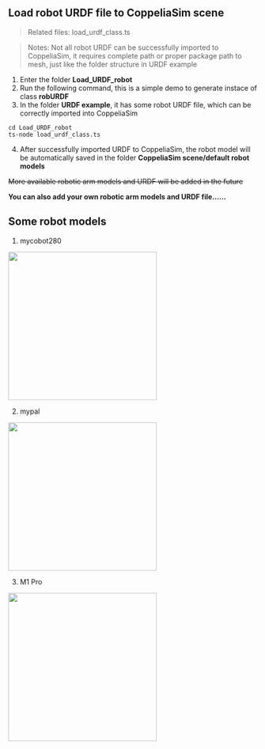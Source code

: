 ## Load robot URDF file to CoppeliaSim scene

>Related files: load_urdf_class.ts

>Notes: Not all robot URDF can be successfully imported to CoppeliaSim, it requires complete path or proper package path to mesh, just like the folder structure in URDF example 

1. Enter the folder **Load_URDF_robot**
2. Run the following command, this is a simple demo to generate instace of class **robURDF**
3. In the folder **URDF example**, it has some robot URDF file, which can be correctly imported into CoppeliaSim

```
cd Load_URDF_robot
ts-node load_urdf_class.ts
```

4. After successfully imported URDF to CoppeliaSim, the robot model will be automatically saved in the folder **CoppeliaSim scene/default robot models**

~~More available robotic arm models and URDF will be added in the future~~

**You can also add your own robotic arm models and URDF file......**

## Some robot models
1. mycobot280
<img src="../pictures/mycobot280 model.JPG" width="300">

2. mypal
<img src="../pictures/mypal model.JPG" width="300">

3. M1 Pro
<img src="../pictures/M1 Pro model.JPG" width="300">